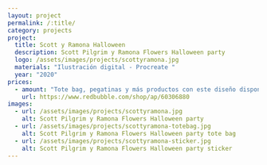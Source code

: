 ```yaml
---
layout: project
permalink: /:title/
category: projects
project:
  title: Scott y Ramona Halloween
  description: Scott Pilgrim y Ramona Flowers Halloween party
  logo: /assets/images/projects/scottyramona.jpg
  materials: "Ilustración digital - Procreate "
  year: "2020"
prices:
  - amount: "Tote bag, pegatinas y más productos con este diseño disponibles en Redbubble"
    url: https://www.redbubble.com/shop/ap/60306880
images:
  - url: /assets/images/projects/scottyramona.jpg
    alt: Scott Pilgrim y Ramona Flowers Halloween party
  - url: /assets/images/projects/scottyramona-totebag.jpg
    alt: Scott Pilgrim y Ramona Flowers Halloween party tote bag
  - url: /assets/images/projects/scottyramona-sticker.jpg
    alt: Scott Pilgrim y Ramona Flowers Halloween party sticker
---
```

